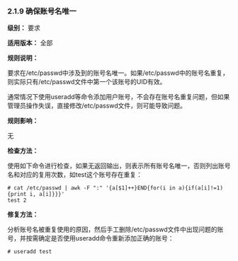 ### 2.1.9 确保账号名唯一

**级别：** 要求

**适用版本：** 全部

**规则说明：** 

要求在/etc/passwd中涉及到的账号名唯一。如果/etc/passwd中的账号名重复，则实际只有/etc/passwd文件中第一个该账号的UID有效。

通常情况下使用useradd等命令添加用户账号，不会存在账号名重复问题，但如果管理员操作失误，直接修改/etc/passwd文件，则可能导致问题。

**规则影响：**

无

**检查方法：**

使用如下命令进行检查，如果无返回输出，则表示所有账号名唯一，否则列出账号名和对应的复用次数，如test这个账号存在重复：

```
# cat /etc/passwd | awk -F ":" '{a[$1]++}END{for(i in a){if(a[i]!=1){print i, a[i]}}}'
test 2
```

**修复方法：**

分析账号名被重复使用的原因，然后手工删除/etc/passwd文件中出现问题的账号，并按需确定是否使用useradd命令重新添加正确的账号：

```
# useradd test
```